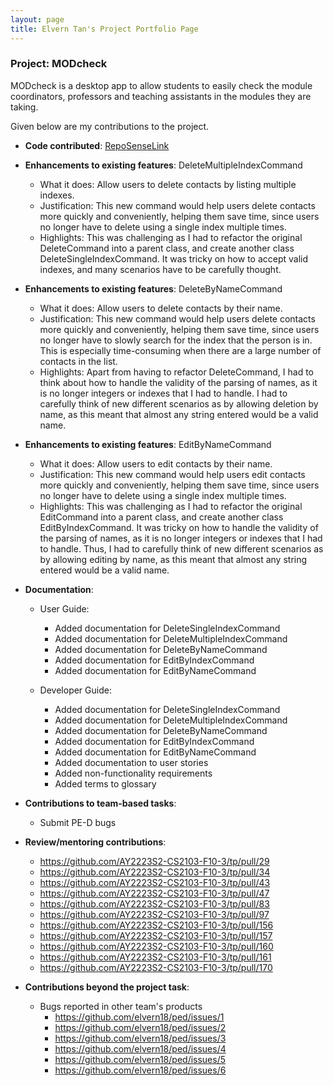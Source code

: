 ```yaml
---
layout: page
title: Elvern Tan's Project Portfolio Page
---
```


### Project: MODcheck

MODcheck is a desktop app to allow students to easily check the module coordinators, professors and teaching 
assistants in the modules they are taking. 

Given below are my contributions to the project.

* **Code contributed**: [RepoSenseLink](https://nus-cs2103-ay2223s2.github.io/tp-dashboard/?search=&sort=groupTitle&sortWithin=title&timeframe=commit&mergegroup=&groupSelect=groupByRepos&breakdown=true&checkedFileTypes=docs~functional-code~test-code~other&since=2023-02-17&tabOpen=true&tabType=authorship&tabAuthor=elvern18&tabRepo=AY2223S2-CS2103-F10-3%2Ftp%5Bmaster%5D&authorshipIsMergeGroup=false&authorshipFileTypes=docs~functional-code~test-code&authorshipIsBinaryFileTypeChecked=false&authorshipIsIgnoredFilesChecked=false)

* **Enhancements to existing features**: DeleteMultipleIndexCommand
  * What it does: Allow users to delete contacts by listing multiple indexes.
  * Justification: This new command would help users delete contacts more quickly and conveniently, helping them save time, since users no longer have to delete using a single index multiple times.
  * Highlights: This was challenging as I had to refactor the original DeleteCommand into a parent class, and create another class DeleteSingleIndexCommand. It was tricky on how to accept valid indexes, and many scenarios have to be carefully thought. 

* **Enhancements to existing features**: DeleteByNameCommand
    * What it does: Allow users to delete contacts by their name.
    * Justification: This new command would help users delete contacts more quickly and conveniently, helping them save time, since users no longer have to slowly search for the index that the person is in. This is especially time-consuming when there are a large number of contacts in the list.
    * Highlights: Apart from having to refactor DeleteCommand, I had to think about how to handle the validity of the parsing of names, as it is no longer integers or indexes that I had to handle. I had to carefully think of new different scenarios as by allowing deletion by name, as this meant that almost any string entered would be a valid name.

* **Enhancements to existing features**: EditByNameCommand
    * What it does: Allow users to edit contacts by their name.
    * Justification: This new command would help users edit contacts more quickly and conveniently, helping them save time, since users no longer have to delete using a single index multiple times.
    * Highlights: This was challenging as I had to refactor the original EditCommand into a parent class, and create another class EditByIndexCommand. It was tricky on how to handle the validity of the parsing of names, as it is no longer integers or indexes that I had to handle. Thus, I had to carefully think of new different scenarios as by allowing editing by name, as this meant that almost any string entered would be a valid name.


* **Documentation**:
    * User Guide:
        * Added documentation for DeleteSingleIndexCommand
        * Added documentation for DeleteMultipleIndexCommand
        * Added documentation for DeleteByNameCommand
        * Added documentation for EditByIndexCommand
        * Added documentation for EditByNameCommand

    * Developer Guide:
        * Added documentation for DeleteSingleIndexCommand
        * Added documentation for DeleteMultipleIndexCommand
        * Added documentation for DeleteByNameCommand
        * Added documentation for EditByIndexCommand
        * Added documentation for EditByNameCommand
        * Added documentation to user stories
        * Added non-functionality requirements
        * Added terms to glossary

* **Contributions to team-based tasks**:
  * Submit PE-D bugs

* **Review/mentoring contributions**:
  * https://github.com/AY2223S2-CS2103-F10-3/tp/pull/29
  * https://github.com/AY2223S2-CS2103-F10-3/tp/pull/34
  * https://github.com/AY2223S2-CS2103-F10-3/tp/pull/43
  * https://github.com/AY2223S2-CS2103-F10-3/tp/pull/47
  * https://github.com/AY2223S2-CS2103-F10-3/tp/pull/83
  * https://github.com/AY2223S2-CS2103-F10-3/tp/pull/97
  * https://github.com/AY2223S2-CS2103-F10-3/tp/pull/156
  * https://github.com/AY2223S2-CS2103-F10-3/tp/pull/157
  * https://github.com/AY2223S2-CS2103-F10-3/tp/pull/160
  * https://github.com/AY2223S2-CS2103-F10-3/tp/pull/161
  * https://github.com/AY2223S2-CS2103-F10-3/tp/pull/170

* **Contributions beyond the project task**:
    * Bugs reported in other team's products
        * https://github.com/elvern18/ped/issues/1
        * https://github.com/elvern18/ped/issues/2
        * https://github.com/elvern18/ped/issues/3
        * https://github.com/elvern18/ped/issues/4
        * https://github.com/elvern18/ped/issues/5
        * https://github.com/elvern18/ped/issues/6

